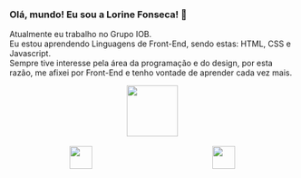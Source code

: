 <h3> Olá, mundo! Eu sou a Lorine Fonseca! 👋 </h3>

Atualmente eu trabalho no Grupo IOB. <br> 
Eu estou aprendendo Linguagens de Front-End, sendo estas: HTML, CSS e Javascript. <br> 
Sempre tive interesse pela área da programação e do design, por esta razão, me afixei por Front-End e tenho vontade de aprender cada vez mais. <br> 

<div align="center">
<img height="90em" src="https://github-readme-stats.vercel.app/api/top-langs/?username=lorinefonseca&layout=compact&langs_count=7&theme=moltack"/>
</div> <br>

<div align="center" style="display: flex; justify-content: space-around; align-items: center;">
<img height="40em" src="https://cdn.jsdelivr.net/gh/devicons/devicon/icons/html5/html5-original.svg" />
<img height="40em" src="https://cdn.jsdelivr.net/gh/devicons/devicon/icons/css3/css3-original.svg" />
</div> 
